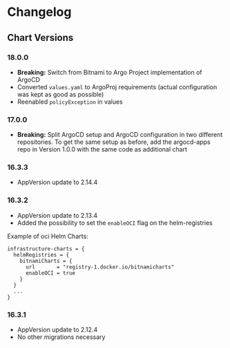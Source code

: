 # Changelog

## Chart Versions

### 18.0.0

- **Breaking:** Switch from Bitnami to Argo Project implementation of ArgoCD
- Converted `values.yaml` to ArgoProj requirements (actual configuration was kept as good as possible)
- Reenabled `policyException` in values

### 17.0.0

- **Breaking:** Split ArgoCD setup and ArgoCD configuration in two different repositories. To get the same setup as before, add the argocd-apps repo in Version 1.0.0 with the same code as additional chart

### 16.3.3

- AppVersion update to 2.14.4

### 16.3.2

- AppVersion update to 2.13.4
- Added the possibility to set the `enableOCI` flag on the helm-registries

Example of oci Helm Charts:

```hcl
infrastructure-charts = {
  helmRegistries = {
    bitnamiCharts = {
      url       = "registry-1.docker.io/bitnamicharts"
      enableOCI = true
    }
  }
  ...
}
```

### 16.3.1

- AppVersion update to 2.12.4
- No other migrations necessary
